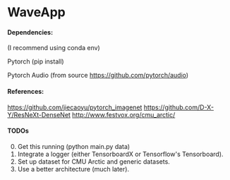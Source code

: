 # WaveApp

#### Dependencies:
(I recommend using conda env)

Pytorch (pip install) 

Pytorch Audio (from source https://github.com/pytorch/audio)


#### References:

https://github.com/jiecaoyu/pytorch_imagenet
https://github.com/D-X-Y/ResNeXt-DenseNet
http://www.festvox.org/cmu_arctic/



#### TODOs
0. Get this running (python main.py data)
1. Integrate a logger (either TensorboardX or Tensorflow's Tensorboard).
2. Set up dataset for CMU Arctic and generic datasets.
3. Use a better architecture (much later).

